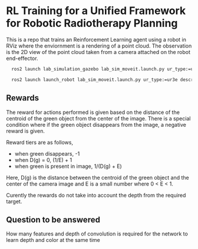 # RL Training for a Unified Framework for Robotic Radiotherapy Planning

This is a repo that trains an Reinforcement Learning agent using a robot in RViz where the enviornment is a rendering of a point cloud.
The observation is the 2D view of the point cloud taken from a camera attached on the robot end-effector.

```bash
  ros2 launch lab_simulation_gazebo lab_sim_moveit.launch.py ur_type:=ur3e description_package:=lab_description description_file:=lab.urdf.xacro moveit_config_package:=lab_moveit_config moveit_config_file:=lab.srdf.xacro runtime_config_package:=lab_simulation_gazebo launch_rviz:=false

  ros2 launch launch_robot lab_sim_moveit.launch.py ur_type:=ur3e description_package:=launch_robot description_file:=lab.urdf.xacro moveit_config_package:=robot_moveit_config moveit_config_file:=lab.srdf.xacro runtime_config_package:=<ur_controller ros2_controllers> launch_rviz:=false
```


## Rewards
The reward for actions performed is given based on the distance of the centroid of the green object from the center of the image. There is a special condition where if the green object disappears from the image, a negative reward is given.

Reward tiers are as follows,
 - when green disappears, -1
 - when D(g) = 0, (1/E) + 1
 - when green is present in image, 1/(D(g) + E)

Here, D(g) is the distance between the centroid of the green object and the center of the camera image and E is a small number where 0 < E < 1.

Curently the rewards do not take into account the depth from the required target.

## Question to be answered
How many features and depth of convolution is required for the network to learn depth and color at the same time

